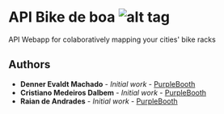 # API Bike de boa ![alt tag](https://www.bikedeboa.com.br/apple-touch-icon.png)

API Webapp for colaboratively mapping your cities' bike racks

## Authors

* **Denner Evaldt Machado** - *Initial work* - [PurpleBooth](https://github.com/dennerevaldt)
* **Cristiano Medeiros Dalbem** - *Initial work* - [PurpleBooth](https://github.com/cmdalbem)
* **Raian de Andrades** - *Initial work* - [PurpleBooth](https://github.com/RaianAndrades)

